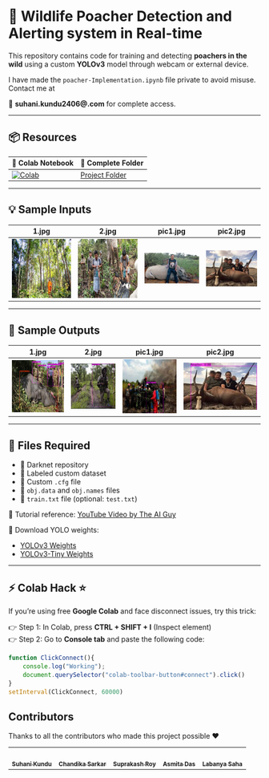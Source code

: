# 🦌 Wildlife Poacher Detection and Alerting system in Real-time

This repository contains code for training and detecting **poachers in the wild** using a custom **YOLOv3** model through webcam or external device.  


I have made the `poacher-Implementation.ipynb` file private to avoid misuse. Contact me at 

📩 **suhani.kundu2406@.com** for complete access.  

---

## 📦 Resources  
| 📒 Colab Notebook | 🧠 Complete Folder |  
|-------------------|---------------------|  
[![Colab](https://colab.research.google.com/assets/colab-badge.svg)](https://colab.research.google.com/drive/1XL2NzO_WaWeyQVlVhmnqNG82vjEz008Y?usp=sharing) | [Project Folder](https://drive.google.com/drive/folders/1vvhg2fayBCQngZidOL04CA05Z8gl83tB?usp=sharing) |  

---

## 💡 Sample Inputs  
| 1.jpg | 2.jpg | pic1.jpg | pic2.jpg |  
|-------|-------|----------|----------|  
| ![input1](https://github.com/suhanikundu/wildlife-poaching-detection/blob/main/test_images/1.jpg) | ![input2](https://github.com/suhanikundu/wildlife-poaching-detection/blob/main/test_images/2.jpg) | ![input3](https://github.com/suhanikundu/wildlife-poaching-detection/blob/main/test_images/pic1.jpg) | ![input4](https://github.com/suhanikundu/wildlife-poaching-detection/blob/main/test_images/pic2.jpg) |  

---

## 🧠 Sample Outputs  
| 1.jpg | 2.jpg | pic1.jpg | pic2.jpg |  
|-------|-------|----------|----------|  
| ![output1](https://github.com/suhanikundu/wildlife-poaching-detection/blob/main/test_images/Screenshot%202025-08-27%20205859.png) | ![output2](https://github.com/suhanikundu/wildlife-poaching-detection/blob/main/test_images/Screenshot%202025-08-27%20205958.png) | ![output3](https://github.com/suhanikundu/wildlife-poaching-detection/blob/main/test_images/Screenshot%202025-08-27%20210019.png) | ![output4](https://github.com/suhanikundu/wildlife-poaching-detection/blob/main/test_images/Screenshot%202025-08-27%20205724.png) |  

---

## 📂 Files Required
- 📌 Darknet repository  
- 📌 Labeled custom dataset  
- 📌 Custom `.cfg` file  
- 📌 `obj.data` and `obj.names` files  
- 📌 `train.txt` file (optional: `test.txt`)  

🎥 Tutorial reference: [YouTube Video by The AI Guy](https://www.youtube.com/watch?v=10joRJt39Ns)  

🔗 Download YOLO weights:  
- [YOLOv3 Weights](https://pjreddie.com/media/files/yolov3.weights)  
- [YOLOv3-Tiny Weights](https://pjreddie.com/media/files/yolov3-tiny.weights)  

---

## ⚡ Colab Hack ⭐  
If you’re using free **Google Colab** and face disconnect issues, try this trick:  

👉 Step 1: In Colab, press **CTRL + SHIFT + I** (Inspect element)  
👉 Step 2: Go to **Console tab** and paste the following code:  

```js
function ClickConnect(){
    console.log("Working"); 
    document.querySelector("colab-toolbar-button#connect").click() 
}
setInterval(ClickConnect, 60000)

```
## Contributors  

Thanks to all the contributors who made this project possible ❤️  

<table>
  <tr>
    <td align="center">
      <a href="https://github.com/suhanikundu">
        <img src="https://avatars.githubusercontent.com/u/134285902?v=4" width="100px;" alt=""/>
        <br /><sub><b>Suhani Kundu</b></sub>
      </a>
    </td>
    <td align="center">
      <a href="https://github.com/chandikasarkar">
        <img src="https://avatars.githubusercontent.com/u/122215135?v=4" width="100px;" alt=""/>
        <br /><sub><b>Chandika Sarkar</b></sub>
      </a>
    </td>
    <td align="center">
      <a href="https://github.com/SuprakashRoy04">
        <img src="https://avatars.githubusercontent.com/u/122284717?v=4" width="100px;" alt=""/>
        <br /><sub><b>Suprakash Roy</b></sub>
      </a>
    </td>
    <td align="center">
      <a href="https://github.com/asmitadas16">
        <img src="https://avatars.githubusercontent.com/u/201049680?v=4" width="100px;" alt=""/>
        <br /><sub><b>Asmita Das</b></sub>
      </a>
    </td>
    <td align="center">
      <a href="https://github.com/labanyasaha2004">
        <img src="https://avatars.githubusercontent.com/u/177427463?v=4" width="100px;" alt=""/>
        <br /><sub><b>Labanya Saha</b></sub>
      </a>
    </td>
  </tr>
</table>
